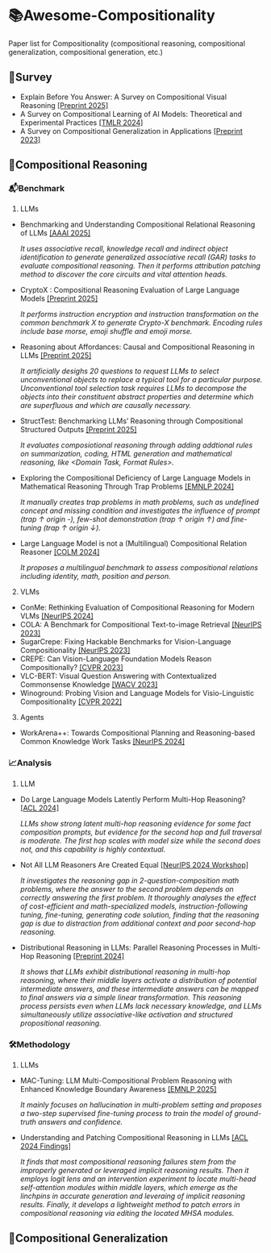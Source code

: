 # 📚Awesome-Compositionality
Paper list for Compositionality (compositional reasoning, compositional generalization, compositional generation, etc.)




## 📑Survey
- Explain Before You Answer: A Survey on Compositional Visual Reasoning [[Preprint 2025]](https://arxiv.org/abs/2508.17298)
- A Survey on Compositional Learning of AI Models: Theoretical and Experimental Practices [[TMLR 2024]](https://arxiv.org/abs/2406.08787)
- A Survey on Compositional Generalization in Applications [[Preprint 2023]](https://arxiv.org/abs/2302.01067)




## 🧠Compositional Reasoning
### 📬Benchmark
1. LLMs
- Benchmarking and Understanding Compositional Relational Reasoning of LLMs [[AAAI 2025]](https://ojs.aaai.org/index.php/AAAI/article/view/34170)

  *It uses associative recall, knowledge recall and indirect object identification to generate generalized associative recall (GAR) tasks to evaluate compositional reasoning. Then it performs attribution patching method to discover the core circuits and vital attention heads.*

- CryptoX : Compositional Reasoning Evaluation of Large Language Models [[Preprint 2025]](https://arxiv.org/abs/2502.07813)

  *It performs instruction encryption and instruction transformation on the common benchmark X to generate Crypto-X benchmark. Encoding rules include base morse, emoji shuffle and emoji morse.*

- Reasoning about Affordances: Causal and Compositional Reasoning in LLMs [[Preprint 2025]](https://arxiv.org/abs/2502.16606)

  *It artificially desighs 20 questions to request LLMs to select unconventional objects to replace a typical tool for a particular purpose. Unconventional tool selection task requires LLMs to decompose the objects into their constituent abstract properties and determine which are superfluous and which are causally necessary.*

- StructTest: Benchmarking LLMs’ Reasoning through Compositional Structured Outputs [[Preprint 2025]](https://arxiv.org/abs/2412.18011)

  *It evaluates composiotional reasoning through adding addtional rules on summarization, coding, HTML generation and mathematical reasoning, like <Domain Task, Format Rules>.*

- Exploring the Compositional Deficiency of Large Language Models in Mathematical Reasoning Through Trap Problems [[EMNLP 2024]](https://aclanthology.org/2024.emnlp-main.915/)

  *It manually creates trap problems in math problems, such as undefined concept and missing condition and investigates the influence of prompt (trap ↑ origin -), few-shot demonstration (trap ↑ origin ↑) and fine-tuning (trap ↑ origin ↓).*

- Large Language Model is not a (Multilingual) Compositional Relation Reasoner [[COLM 2024]](https://openreview.net/forum?id=wLQ3I0F1oj)

  *It proposes a multilingual benchmark to assess compositional relations including identity, math, position and person.*

2. VLMs
- ConMe: Rethinking Evaluation of Compositional Reasoning for Modern VLMs [[NeurIPS 2024]](https://proceedings.neurips.cc/paper_files/paper/2024/hash/28aad3b3b315d86910d7f4ee2867dfa4-Abstract-Datasets_and_Benchmarks_Track.html)
- COLA: A Benchmark for Compositional Text-to-image Retrieval [[NeurIPS 2023]](https://proceedings.neurips.cc/paper_files/paper/2023/hash/917cd410aa55b61594fa2a6f6e5a9e94-Abstract-Datasets_and_Benchmarks.html)
- SugarCrepe: Fixing Hackable Benchmarks for Vision-Language Compositionality [[NeurIPS 2023]](https://proceedings.neurips.cc/paper_files/paper/2023/hash/63461de0b4cb760fc498e85b18a7fe81-Abstract-Datasets_and_Benchmarks.html)
- CREPE: Can Vision-Language Foundation Models Reason Compositionally? [[CVPR 2023]](https://openaccess.thecvf.com/content/CVPR2023/html/Ma_CREPE_Can_Vision-Language_Foundation_Models_Reason_Compositionally_CVPR_2023_paper.html)
- VLC-BERT: Visual Question Answering with Contextualized Commonsense Knowledge [[WACV 2023]](https://openaccess.thecvf.com/content/WACV2023/html/Ravi_VLC-BERT_Visual_Question_Answering_With_Contextualized_Commonsense_Knowledge_WACV_2023_paper.html)
- Winoground: Probing Vision and Language Models for Visio-Linguistic Compositionality [[CVPR 2022]](https://openaccess.thecvf.com/content/CVPR2022/html/Thrush_Winoground_Probing_Vision_and_Language_Models_for_Visio-Linguistic_Compositionality_CVPR_2022_paper)

3. Agents
- WorkArena++: Towards Compositional Planning and Reasoning-based Common Knowledge Work Tasks [[NeurIPS 2024]](https://proceedings.neurips.cc/paper_files/paper/2024/hash/0b82662b6c32e887bb252a74d8cb2d5e-Abstract-Datasets_and_Benchmarks_Track.html)




### 📈Analysis
1. LLM
- Do Large Language Models Latently Perform Multi-Hop Reasoning? [[ACL 2024]](https://aclanthology.org/2024.acl-long.550/)

  *LLMs show strong latent multi-hop reasoning evidence for some fact composition prompts, but evidence for the second hop and full traversal is moderate. The first hop scales with model size while the second does not, and this capability is highly contextual.*
  
- Not All LLM Reasoners Are Created Equal [[NeurIPS 2024 Workshop]](https://arxiv.org/abs/2410.01748)

  *It investigates the reasoning gap in 2-question-composition math problems, where the answer to the second problem depends on correctly answering the first problem. It thoroughly analyses the effect of cost-efficient and math-specialized models, instruction-following tuning, fine-tuning, generating code solution, finding that the reasoning gap is due to distraction from additional context and poor second-hop reasoning.*

- Distributional Reasoning in LLMs: Parallel Reasoning Processes in Multi-Hop Reasoning [[Preprint 2024]](https://arxiv.org/abs/2406.13858)

  *It shows that LLMs exhibit distributional reasoning in multi-hop reasoning, where their middle layers activate a distribution of potential intermediate answers, and these intermediate answers can be mapped to final answers via a simple linear transformation. This reasoning process persists even when LLMs lack necessary knowledge, and LLMs simultaneously utilize associative-like activation and structured propositional reasoning.*




### 🛠️Methodology

1. LLMs
- MAC-Tuning: LLM Multi-Compositional Problem Reasoning with Enhanced Knowledge Boundary Awareness [[EMNLP 2025]](https://arxiv.org/abs/2504.21773)

  *It mainly focuses on hallucination in multi-problem setting and proposes a two-step supervised fine-tuning process to train the model of ground-truth answers and confidence.*

- Understanding and Patching Compositional Reasoning in LLMs [[ACL 2024 Findings]](https://aclanthology.org/2024.findings-acl.576/)

  *It finds that most compositional reasoning failures stem from the improperly generated or leveraged implicit reasoning results. Then it employs logit lens and an intervention experiment to locate multi-head self-attention modules within middle layers, which emerge as the linchpins in accurate generation and leveraing of implicit reasoning results. Finally, it develops a lightweight method to patch errors in compositional reasoning via editing the located MHSA modules.*




## 🤖Compositional Generalization

